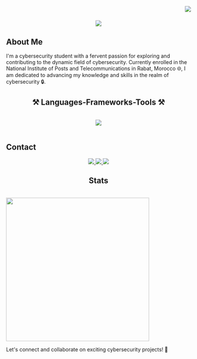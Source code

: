 <img align="right" src="https://visitor-badge.laobi.icu/badge?page_id=abd3lgh4f0r.abd3lgh4f0r" />

<h1 align="center">
    <img src="https://readme-typing-svg.herokuapp.com/?font=Righteous&size=35&center=true&vCenter=true&width=500&height=70&duration=4000&lines=Hi+There!+👋;+I'm+Abdelghafour+Bouhdyd!;" />
</h1>


## About Me

I'm a cybersecurity student with a fervent passion for exploring and contributing to the dynamic field of cybersecurity. Currently enrolled in the National Institute of Posts and Telecommunications in Rabat, Morocco 🌐, I am dedicated to advancing my knowledge and skills in the realm of cybersecurity 🔒.

<h2 align="center">⚒️ Languages-Frameworks-Tools ⚒️</h2>
 <br/>
<div align="center">
    <img src="	https://img.shields.io/badge/Windows_XP-003399?style=for-the-badge&logo=windows-xp&logoColor=white" />
    
</div>

<br/>



## Contact
<div align="center"> 
  <a href="mail:abouhdyd@gmail.com">
    <img src="https://img.shields.io/badge/Gmail-333333?style=for-the-badge&logo=gmail&logoColor=red" />
  </a>
  <a href="https://www.linkedin.com/in/abdelghafourbouhdyd/" target="_blank">
    <img src="https://img.shields.io/badge/LinkedIn-0077B5?style=for-the-badge&logo=linkedin&logoColor=white" target="_blank" />
  </a>
  <a href="https://abd3lgh4f0r.github.io/" target="_blank">
     <img src="https://img.shields.io/badge/website-000000?style=for-the-badge&logo=About.me&logoColor=white"/> 
  </a>
</div>

<div>
<h2 align="center">Stats</h2>
<br>
<img width=390 src="https://img.shields.io/github/commits-since/abd3lgh4f0r/abd3lgh4f0r/g"/>
<br>
</div>


Let's connect and collaborate on exciting cybersecurity projects! 🚀
 
